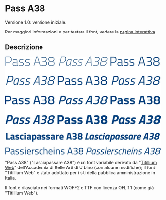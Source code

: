 # Pass A38

Versione 1.0: versione iniziale.

Per maggiori informazioni e per testare il font, vedere la [pagina interattiva](https://m-casanova.github.io/Pass-A38/).

## Descrizione
![image](Pass_A38.jpg)

"Pass A38" ("Lasciapassare A38") è un font variabile derivato da "[Titillium Web](https://fonts.google.com/specimen/Titillium+Web)" dell'Accademia di Belle Arti di Urbino (con alcune modifiche); il font "Titillium Web" è stato adottato per i siti della pubblica amministrazione in Italia.

Il font è rilasciato nei formati WOFF2 e TTF con licenza OFL 1.1 (come già "Titillium Web").
